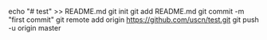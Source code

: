 echo "# test" >> README.md
git init
git add README.md
git commit -m "first commit"
git remote add origin https://github.com/uscn/test.git
git push -u origin master
